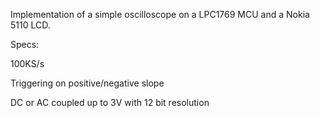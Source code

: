 Implementation of a simple oscilloscope on a LPC1769 MCU and a Nokia 5110 LCD.

Specs: 

100KS/s

Triggering on positive/negative slope

DC or AC coupled up to 3V with 12 bit resolution
